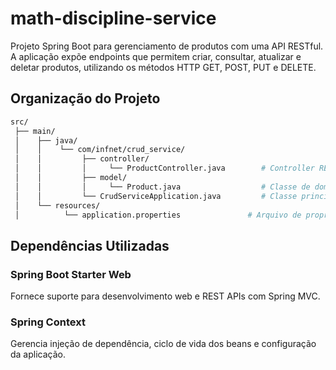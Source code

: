 # math-discipline-service

Projeto Spring Boot para gerenciamento de produtos com uma API RESTful.
A aplicação expõe endpoints que permitem criar, consultar, atualizar e deletar produtos, utilizando os métodos HTTP GET, POST, PUT e DELETE.

## Organização do Projeto

```bash
src/
 ├── main/
 │    ├── java/
 │    │    └── com/infnet/crud_service/
 │    │         ├── controller/
 │    │         │     └── ProductController.java        # Controller REST para expor endpoints
 │    │         ├── model/
 │    │         │     └── Product.java                  # Classe de domínio
 │    │         └── CrudServiceApplication.java         # Classe principal para rodar a aplicação Spring Boot
 │    └── resources/
 │          └── application.properties               # Arquivo de propriedades da aplicação (porta, configs mail.integracao, etc.)
```

## Dependências Utilizadas

### Spring Boot Starter Web
Fornece suporte para desenvolvimento web e REST APIs com Spring MVC.

### Spring Context
Gerencia injeção de dependência, ciclo de vida dos beans e configuração da aplicação.
